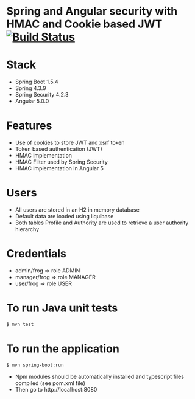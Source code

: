 # Spring and Angular security with HMAC and Cookie based JWT [![Build Status](https://travis-ci.org/RedFroggy/angular-spring-hmac.svg?branch=master)](https://travis-ci.org/RedFroggy/angular-spring-hmac)

# Stack
- Spring Boot 1.5.4
- Spring 4.3.9
- Spring Security 4.2.3
- Angular 5.0.0

# Features
- Use of cookies to store JWT and xsrf token
- Token based authentication (JWT)
- HMAC implementation
- HMAC Filter used by Spring Security
- HMAC implementation in Angular 5

# Users
- All users are stored in an H2 in memory database
- Default data are loaded using liquibase
- Both tables Profile and Authority are used to retrieve a user authority hierarchy


# Credentials
- admin/frog => role ADMIN
- manager/frog => role MANAGER
- user/frog => role USER

# To run Java unit tests
````bash
$ mvn test
````

# To run the application
````bash
$ mvn spring-boot:run
````
- Npm modules should be automatically installed and typescript files compiled (see pom.xml file)
- Then go to http://localhost:8080

<!-- GitAds-Verify: 95GH9WKFZJHTV1JYKIZD75HCF5YN67MK -->
